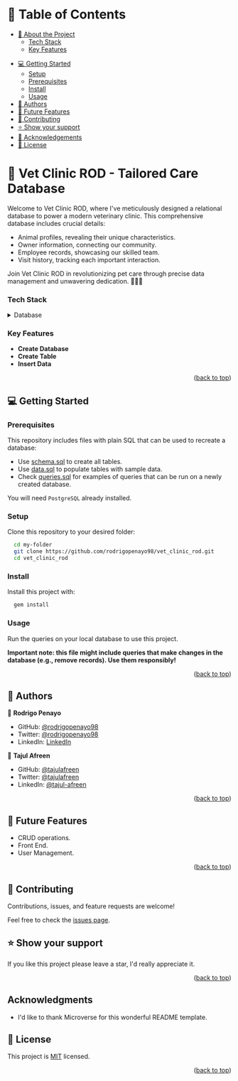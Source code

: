 <!-- TABLE OF CONTENTS -->

# 📗 Table of Contents

- [📖 About the Project](#about-project)
    - [Tech Stack](#tech-stack)
    - [Key Features](#key-features)
<!-- - [🚀 Live Demo](#live-demo) -->
- [💻 Getting Started](#getting-started)
  - [Setup](#setup)
  - [Prerequisites](#prerequisites)
  - [Install](#install)
  - [Usage](#usage)
  <!-- - [Run tests](#run-tests) -->
- [👥 Authors](#authors)
- [🔭 Future Features](#future-features)
- [🤝 Contributing](#contributing)
- [⭐️ Show your support](#support)
- [🙏 Acknowledgements](#acknowledgements)
- [📝 License](#license)

# 🐾 Vet Clinic ROD - Tailored Care Database

Welcome to Vet Clinic ROD, where I've meticulously designed a relational database to power a modern veterinary clinic. This comprehensive database includes crucial details:

- Animal profiles, revealing their unique characteristics.
- Owner information, connecting our community.
- Employee records, showcasing our skilled team.
- Visit history, tracking each important interaction.

Join Vet Clinic ROD in revolutionizing pet care through precise data management and unwavering dedication. 🏥🐶🐱

### Tech Stack <a name="tech-stack"></a>

<!-- <details>
  <summary>Client</summary>
  <ul>
    <li>HTML and CSS</li>
    <li>JavaScript</li>
    <li>React & Redux</li>
  </ul>
</details> -->

<details>
  <summary>Database</summary>
  <ul>
    <li>PostgreSQL</li>
  </ul>
</details>

<!-- Features -->

### Key Features <a name="key-features"></a>

- **Create Database**
- **Create Table**
- **Insert Data**

<p align="right">(<a href="#readme-top">back to top</a>)</p>

<!-- LIVE DEMO -->

<!-- ## 🚀 Live Demo <a name="live-demo"></a>

- [Deployed App](https://)

<p align="right">(<a href="#readme-top">back to top</a>)</p> -->

<!-- GETTING STARTED -->

## 💻 Getting Started <a name="getting-started"></a>

### Prerequisites

This repository includes files with plain SQL that can be used to recreate a database:

- Use [schema.sql](./schema.sql) to create all tables.
- Use [data.sql](./data.sql) to populate tables with sample data.
- Check [queries.sql](./queries.sql) for examples of queries that can be run on a newly created database.

You will need `PostgreSQL` already installed.


### Setup

Clone this repository to your desired folder:
```sh
  cd my-folder
  git clone https://github.com/rodrigopenayo98/vet_clinic_rod.git
  cd vet_clinic_rod
```

### Install

Install this project with:

```sh
  gem install
```

### Usage
Run the queries on your local database to use this project.

**Important note: this file might include queries that make changes in the database (e.g., remove records). Use them responsibly!**

<!-- ### Run tests

To run tests, run the following command:

```sh
 npx stylelint "**/*.{css,scss}"
```

```sh
 npx eslint "**/*.{js,jsx}"
``` -->

<p align="right">(<a href="#readme-top">back to top</a>)</p>

## 👥 Authors <a name="authors"></a>

👤 **Rodrigo Penayo**

- GitHub: [@rodrigopenayo98](https://github.com/rodrigopenayo98)
- Twitter: [@rodrigopenayo98](https://twitter.com/rodrigopenayo98)
- LinkedIn: [LinkedIn](https://www.linkedin.com/in/rodrigo-penayo-391226158/)

👤 **Tajul Afreen**

- GitHub: [@tajulafreen](https://github.com/tajulafreen)
- Twitter: [@tajulafreen](https://twitter.com/tajulafreen)
- LinkedIn: [@tajul-afreen](https://www.linkedin.com/in/tajul-afreen/)

<p align="right">(<a href="#readme-top">back to top</a>)</p

<!-- FUTURE FEATURES -->

## 🔭 Future Features <a name="future-features"></a>

- CRUD operations.
- Front End.
- User Management.

<p align="right">(<a href="#readme-top">back to top</a>)</p>

<!-- CONTRIBUTING -->

## 🤝 Contributing <a name="contributing"></a>

Contributions, issues, and feature requests are welcome!

Feel free to check the [issues page](https://github.com/rodrigopenayo98/vet_clinic_rod/issues).

<!-- SUPPORT -->

## ⭐️ Show your support <a name="support"></a>

If you like this project please leave a star, I'd really appreciate it.

<p align="right">(<a href="#readme-top">back to top</a>)</p>

## Acknowledgments <a name="acknowledgements"></a>

- I'd like to thank Microverse for this wonderful README template.

<!-- LICENSE -->

## 📝 License
This project is [MIT](./MIT.md) licensed.

<p align="right">(<a href="#readme-top">back to top</a>)</p>

